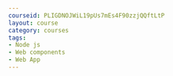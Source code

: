 ```yaml
---
courseid: PLIGDNOJWiL19pUs7mEs4F90zzjQQftLtP
layout: course
category: courses
tags:
- Node js  
- Web components
- Web App
---
```

